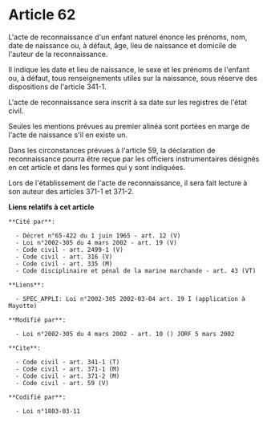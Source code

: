 # Article 62

L'acte de reconnaissance d'un enfant naturel énonce les prénoms, nom, date de naissance ou, à défaut, âge, lieu de naissance
et domicile de l'auteur de la reconnaissance.

Il indique les date et lieu de naissance, le sexe et les prénoms de l'enfant ou, à défaut, tous renseignements utiles sur la
naissance, sous réserve des dispositions de l'article 341-1.

L'acte de reconnaissance sera inscrit à sa date sur les registres de l'état civil.

Seules les mentions prévues au premier alinéa sont portées en marge de l'acte de naissance s'il en existe un.

Dans les circonstances prévues à l'article 59, la déclaration de reconnaissance pourra être reçue par les officiers
instrumentaires désignés en cet article et dans les formes qui y sont indiquées.

Lors de l'établissement de l'acte de reconnaissance, il sera fait lecture à son auteur des articles 371-1 et 371-2.

**Liens relatifs à cet article**

	**Cité par**:

	  - Décret n°65-422 du 1 juin 1965 - art. 12 (V)
	  - Loi n°2002-305 du 4 mars 2002 - art. 19 (V)
	  - Code civil - art. 2499-1 (V)
	  - Code civil - art. 316 (V)
	  - Code civil - art. 335 (M)
	  - Code disciplinaire et pénal de la marine marchande - art. 43 (VT)

	**Liens**:

	  - SPEC_APPLI: Loi n°2002-305 2002-03-04 art. 19 I (application à Mayotte)

	**Modifié par**:

	  - Loi n°2002-305 du 4 mars 2002 - art. 10 () JORF 5 mars 2002

	**Cite**:

	  - Code civil - art. 341-1 (T)
	  - Code civil - art. 371-1 (M)
	  - Code civil - art. 371-2 (M)
	  - Code civil - art. 59 (V)

	**Codifié par**:

	  - Loi n°1803-03-11
